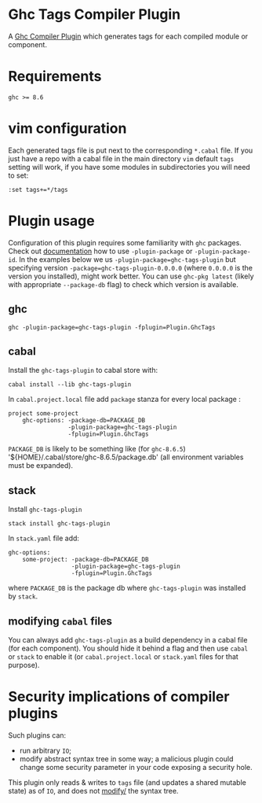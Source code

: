 # Ghc Tags Compiler Plugin
A [Ghc Compiler Plugin](https://downloads.haskell.org/~ghc/latest/docs/html/users_guide/extending_ghc.html#compiler-plugins)
which generates tags for each compiled module or component.

# Requirements

```
ghc >= 8.6
```

# vim configuration

Each generated tags file is put next to the corresponding `*.cabal` file.  If
you just have a repo with a cabal file in the main directory `vim` default
`tags` setting will work, if you have some modules in subdirectories you will
need to set:
```
:set tags+=*/tags
```

# Plugin usage

Configuration of this plugin requires some familiarity with `ghc` packages.
Check out
[documentation](https://downloads.haskell.org/~ghc/latest/docs/html/users_guide/packages.html#packages)
how to use `-plugin-package` or `-plugin-package-id`.  In the examples below we
us `-plugin-package=ghc-tags-plugin` but specifying version
`-package=ghc-tags-plugin-0.0.0.0` (where `0.0.0.0` is the version you
installed), might work better.  You can use `ghc-pkg latest`  (likely with
appropriate `--package-db` flag) to check which version is available.

## ghc

```
ghc -plugin-package=ghc-tags-plugin -fplugin=Plugin.GhcTags
```

## cabal

Install the `ghc-tags-plugin` to cabal store with:
```
cabal install --lib ghc-tags-plugin
```

In `cabal.project.local` file add `package` stanza for every local package :
```
project some-project
    ghc-options: -package-db=PACKAGE_DB
                 -plugin-package=ghc-tags-plugin
                 -fplugin=Plugin.GhcTags
```

`PACKAGE_DB` is likely to be something like (for `ghc-8.6.5`)
'${HOME}/.cabal/store/ghc-8.6.5/package.db' (all environment variables must be
expanded).

## stack

Install `ghc-tags-plugin` 

```
stack install ghc-tags-plugin
```

In `stack.yaml` file add:
```
ghc-options:
    some-project: -package-db=PACKAGE_DB
                  -plugin-package=ghc-tags-plugin
                  -fplugin=Plugin.GhcTags
```

where `PACKAGE_DB` is the package db where `ghc-tags-plugin` was installed by
`stack`.

## modifying `cabal` files

You can always add `ghc-tags-plugin` as a build dependency in a cabal file (for
each component).  You should hide it behind a flag and then use `cabal` or `stack`
to enable it (or `cabal.project.local` or `stack.yaml` files for that purpose).

# Security implications of compiler plugins

Such plugins can:

* run arbitrary `IO`;
* modify abstract syntax tree in some way;  a malicious plugin could change
  some security parameter in your code exposing a security hole.

This plugin only reads & writes to `tags` file (and updates a shared mutable
state) as of `IO`, and does not
[modify/](https://github.com/coot/ghc-tags-plugin/blob/master/lib/Plugin/GhcTags.hs#L79)
the syntax tree.
